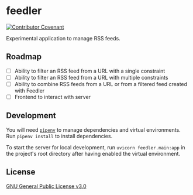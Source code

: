 # feedler

[![Contributor Covenant](https://img.shields.io/badge/Contributor%20Covenant-2.1-4baaaa.svg)](./CODE_OF_CONDUCT.md)

Experimental application to manage RSS feeds.

## Roadmap

- [ ] Ability to filter an RSS feed from a URL with a single constraint
- [ ] Ability to filter an RSS feed from a URL with multiple constraints
- [ ] Ability to combine RSS feeds from a URL or from a filtered feed created with Feedler
- [ ] Frontend to interact with server

## Development

You will need [`pipenv`](https://pipenv.pypa.io/en/latest/) to manage dependencies and virtual environments. Run `pipenv install` to install dependencies.

To start the server for local development, run `uvicorn feedler.main:app` in the project's root directory after having enabled the virtual environment.

## License

[GNU General Public License v3.0](./LICENSE)
